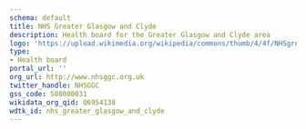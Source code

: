 ```yaml
---
schema: default
title: NHS Greater Glasgow and Clyde
description: Health board for the Greater Glasgow and Clyde area 
logo: 'https://upload.wikimedia.org/wikipedia/commons/thumb/4/4f/NHSgreaterglasgow.PNG/800px-NHSgreaterglasgow.PNG'
type:
- Health board
portal_url: ''
org_url: http://www.nhsggc.org.uk
twitter_handle: NHSGGC
gss_code: S08000031
wikidata_org_qid: Q6954138
wdtk_id: nhs_greater_glasgow_and_clyde
---
```


